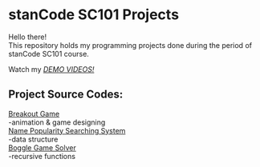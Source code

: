 # stanCode SC101 Projects
Hello there!\
This repository holds my programming projects done during the period of stanCode SC101 course.

Watch my *[DEMO VIDEOS!](https://reurl.cc/O429QR)*

## Project Source Codes:
[Breakout Game](https://github.com/tingwenchang/stanCode-SC101-projects/blob/6c14496610de1cb8b1fb942ec89d07773c317f9a/stanCode_projects/SC101_Assignment2/breakout.py)\
-animation & game designing\
[Name Popularity Searching System](https://github.com/tingwenchang/stanCode-SC101-projects/blob/main/stanCode_projects/SC101_Assignment4/babygraphics.py)\
-data structure\
[Boggle Game Solver](https://github.com/tingwenchang/stanCode-SC101-projects/blob/main/stanCode_projects/SC101_Assignment6/boggle.py)\
-recursive functions
